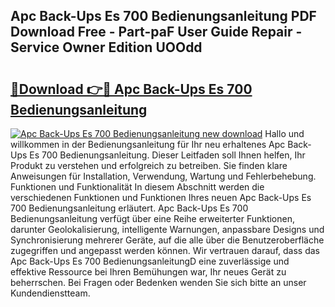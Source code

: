 ## Apc Back-Ups Es 700 Bedienungsanleitung PDF Download Free - Part-paF User Guide Repair - Service Owner Edition UOOdd

# <h2><a href="http://df4mnpk.blite.top/?on=Apc+Back-Ups+Es+700+Bedienungsanleitung">🔗Download 👉🔴 Apc Back-Ups Es 700 Bedienungsanleitung</a></h2>

[![Apc Back-Ups Es 700 Bedienungsanleitung new download](https://i.imgur.com/lujVjoI.png)](http://df4mnpk.blite.top/?on=Apc+Back-Ups+Es+700+Bedienungsanleitung)
Hallo und willkommen in der Bedienungsanleitung für Ihr neu erhaltenes Apc Back-Ups Es 700 Bedienungsanleitung. Dieser Leitfaden soll Ihnen helfen, Ihr Produkt zu verstehen und erfolgreich zu betreiben. Sie finden klare Anweisungen für Installation, Verwendung, Wartung und Fehlerbehebung. Funktionen und Funktionalität In diesem Abschnitt werden die verschiedenen Funktionen und Funktionen Ihres neuen Apc Back-Ups Es 700 Bedienungsanleitung erläutert. Apc Back-Ups Es 700 Bedienungsanleitung verfügt über eine Reihe erweiterter Funktionen, darunter Geolokalisierung, intelligente Warnungen, anpassbare Designs und Synchronisierung mehrerer Geräte, auf die alle über die Benutzeroberfläche zugegriffen und angepasst werden können. Wir vertrauen darauf, dass das Apc Back-Ups Es 700 BedienungsanleitungD eine zuverlässige und effektive Ressource bei Ihren Bemühungen war, Ihr neues Gerät zu beherrschen. Bei Fragen oder Bedenken wenden Sie sich bitte an unser Kundendienstteam.
